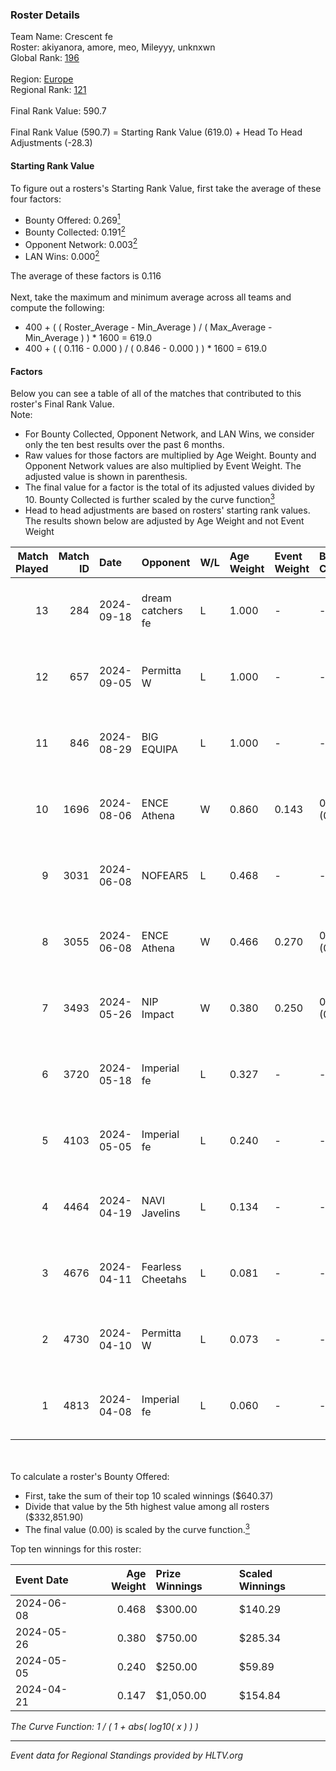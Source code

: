### Roster Details<br />
Team Name: Crescent fe<br />
Roster: akiyanora, amore, meo, Mileyyy, unknxwn<br />
Global Rank: [196](../../standings_global_2024_09_26.md)<br />
<br />
Region: [Europe]( ../../standings_europe_2024_09_26.md)<br />
Regional Rank: [121]( ../../standings_europe_2024_09_26.md)<br />
<br />
Final Rank Value:  590.7<br />
<br />
Final Rank Value (590.7) = Starting Rank Value (619.0) + Head To Head Adjustments (-28.3)<br />

#### Starting Rank Value<br />
To figure out a rosters's Starting Rank Value, first take the average of these four factors:<br />
- Bounty Offered: 0.269[<sup>1</sup>](#table2)
- Bounty Collected: 0.191[<sup>2</sup>](#table1)
- Opponent Network: 0.003[<sup>2</sup>](#table1)
- LAN Wins: 0.000[<sup>2</sup>](#table1)

The average of these factors is 0.116<br />
<br />
Next, take the maximum and minimum average across all teams and compute the following:<br />
- 400 + ( ( Roster_Average - Min_Average ) / ( Max_Average - Min_Average ) ) * 1600 = 619.0
- 400 + ( ( 0.116 - 0.000 ) / ( 0.846 - 0.000 ) ) * 1600 = 619.0


#### Factors<br />
Below you can see a table of all of the matches that contributed to this roster's Final Rank Value.<br />
Note:<br />

- For Bounty Collected, Opponent Network, and LAN Wins, we consider only the ten best results over the past 6 months.
- Raw values for those factors are multiplied by Age Weight. Bounty and Opponent Network values are also multiplied by Event Weight. The adjusted value is shown in parenthesis.
- The final value for a factor is the total of its adjusted values divided by 10. Bounty Collected is further scaled by the curve function[<sup>3</sup>](#curveFunction)
- Head to head adjustments are based on rosters' starting rank values. The results shown below are adjusted by Age Weight and not Event Weight
<span id="table1"></span><br />


| Match Played | Match ID | Date       | Opponent          | W/L | Age Weight | Event Weight | Bounty Collected | Opponent Network | LAN Wins  | H2H Adj. | Roster                                  |
| -: | -: | :- | :- | :- | :- | :- | :- | :- | :- | -: | :- |
|           13 |      284 | 2024-09-18 | dream catchers fe | L   | 1.000      | -            | -                | -                | -         |    -9.18 | akiyanora, amore, meo, Mileyyy, unknxwn |
|           12 |      657 | 2024-09-05 | Permitta W        | L   | 1.000      | -            | -                | -                | -         |   -16.49 | akiyanora, amore, meo, Mileyyy, unknxwn |
|           11 |      846 | 2024-08-29 | BIG EQUIPA        | L   | 1.000      | -            | -                | -                | -         |   -13.23 | akiyanora, amore, meo, Mileyyy, unknxwn |
|           10 |     1696 | 2024-08-06 | ENCE Athena       | W   | 0.860      | 0.143        | 0.001 (0.000)    | 0.039 (0.005)    | 0 (0.000) |    11.98 | akiyanora, amore, ayaka, Margo, meo     |
|            9 |     3031 | 2024-06-08 | NOFEAR5           | L   | 0.468      | -            | -                | -                | -         |    -7.15 | akiyanora, amore, ayaka, Margo, meo     |
|            8 |     3055 | 2024-06-08 | ENCE Athena       | W   | 0.466      | 0.270        | 0.001 (0.000)    | 0.039 (0.005)    | 0 (0.000) |     6.77 | akiyanora, amore, ayaka, Margo, meo     |
|            7 |     3493 | 2024-05-26 | NIP Impact        | W   | 0.380      | 0.250        | 0.004 (0.000)    | 0.222 (0.021)    | 0 (0.000) |     7.05 | akiyanora, amore, ayaka, Margo, meo     |
|            6 |     3720 | 2024-05-18 | Imperial fe       | L   | 0.327      | -            | -                | -                | -         |    -1.96 | akiyanora, amore, ayaka, Margo, meo     |
|            5 |     4103 | 2024-05-05 | Imperial fe       | L   | 0.240      | -            | -                | -                | -         |    -1.46 | akiyanora, amore, ayaka, Margo, meo     |
|            4 |     4464 | 2024-04-19 | NAVI Javelins     | L   | 0.134      | -            | -                | -                | -         |    -1.32 | akiyanora, amore, ayaka, Margo, meo     |
|            3 |     4676 | 2024-04-11 | Fearless Cheetahs | L   | 0.081      | -            | -                | -                | -         |    -1.37 | akiyanora, amore, ayaka, Margo, meo     |
|            2 |     4730 | 2024-04-10 | Permitta W        | L   | 0.073      | -            | -                | -                | -         |    -1.59 | akiyanora, amore, ayaka, Margo, meo     |
|            1 |     4813 | 2024-04-08 | Imperial fe       | L   | 0.060      | -            | -                | -                | -         |    -0.38 | akiyanora, amore, ayaka, Margo, meo     |

<br />
<span id="table2"></span><br />
To calculate a roster's Bounty Offered:<br />

- First, take the sum of their top 10 scaled winnings ($640.37)
- Divide that value by the 5th highest value among all rosters ($332,851.90)
- The final value (0.00) is scaled by the curve function.[<sup>3</sup>](#curveFunction)

Top ten winnings for this roster:<br />

| Event Date | Age Weight | Prize Winnings | Scaled Winnings |
| :- | -: | :- | :- |
| 2024-06-08 |      0.468 | $300.00        | $140.29         |
| 2024-05-26 |      0.380 | $750.00        | $285.34         |
| 2024-05-05 |      0.240 | $250.00        | $59.89          |
| 2024-04-21 |      0.147 | $1,050.00      | $154.84         |


<span id="curveFunction"></span>_The Curve Function: 1 / ( 1 + abs( log10( x ) ) )_<br />

---
_Event data for Regional Standings provided by HLTV.org_<br />
